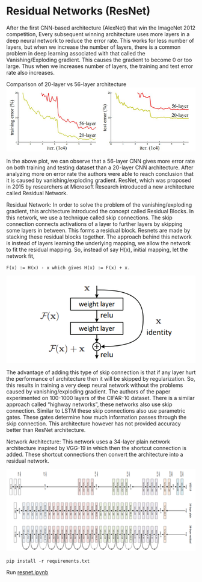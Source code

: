 # Residual Networks (ResNet) 
 
 After the first CNN-based architecture (AlexNet) that win the ImageNet 2012 competition, Every subsequent winning architecture uses more layers in a deep neural network to reduce the error rate. This works for less number of layers, but when we increase the number of layers, there is a common problem in deep learning associated with that called the Vanishing/Exploding gradient. This causes the gradient to become 0 or too large. Thus when we increases number of layers, the training and test error rate also increases. 

Comparison of 20-layer vs 56-layer architecture
 <img src="abc.png">

 In the above plot, we can observe that a 56-layer CNN gives more error rate on both training and testing dataset than a 20-layer CNN architecture. After analyzing more on error rate the authors were able to reach conclusion that it is caused by vanishing/exploding gradient. 
ResNet, which was proposed in 2015 by researchers at Microsoft Research introduced a new architecture called Residual Network. 

Residual Network: In order to solve the problem of the vanishing/exploding gradient, this architecture introduced the concept called Residual Blocks. In this network, we use a technique called skip connections. The skip connection connects activations of a  layer to further layers by skipping some layers in between. This forms a residual block. Resnets are made by stacking these residual blocks together. 
The approach behind this network is instead of layers learning the underlying mapping, we allow the network to fit the residual mapping. So, instead of say H(x), initial mapping, let the network fit, 

    F(x) := H(x) - x which gives H(x) := F(x) + x. 


<img src="skip.png">

The advantage of adding this type of skip connection is that if any layer hurt the performance of architecture then it will be skipped by regularization. So, this results in training a very deep neural network without the problems caused by vanishing/exploding gradient.  The authors of the paper experimented on 100-1000 layers of the CIFAR-10 dataset. 
There is a similar approach called “highway networks”, these networks also use skip connection. Similar to LSTM these skip connections also use parametric gates. These gates determine how much information passes through the skip connection. This architecture however has not provided accuracy better than ResNet architecture. 

Network Architecture: This network uses a 34-layer plain network architecture inspired by VGG-19 in which then the shortcut connection is added. These shortcut connections then convert the architecture into a residual network. 

<img src="ResNet.PNG" title="Comparison of 20-layer vs 56-layer architecture">

    pip install -r requirements.txt

Run [resnet.ipynb ](https://github.com/FreckledMe/GoogleNet/blob/main/resnet.ipynb)